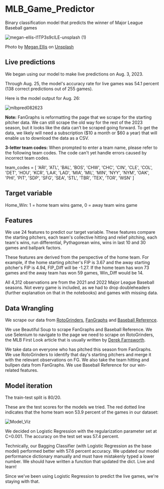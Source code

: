 # MLB_Game_Predictor
Binary classification model that predicts the winner of Major League Baseball games

![megan-ellis-l1TP3s9clLE-unsplash (1)](https://github.com/mbmontana785/MLB_Game_Predictor/assets/53095233/7fd01300-4f21-4b08-9fd2-bd8f1026b789)

Photo by <a href="https://unsplash.com/@megaanmarie?utm_source=unsplash&utm_medium=referral&utm_content=creditCopyText">Megan Ellis</a> on <a href="https://unsplash.com/photos/l1TP3s9clLE?utm_source=unsplash&utm_medium=referral&utm_content=creditCopyText">Unsplash</a>

## Live predictions
We began using our model to make live predictions on Aug. 3, 2023.

Through Aug. 25, the model's accuracy rate for live games was 54.1 percent (138 correct predictions out of 255 games).

Here is the model output for Aug. 26:

![mlbpred082623](https://github.com/mbmontana785/MLB_Game_Predictor/assets/53095233/1eb6b545-56d6-4b5e-b9ec-eea624cafdd1)

**Note:** FanGraphs is reformatting the page that we scrape for the starting pitcher data. We can still scrape the old way for the rest of the 2023 season, but it looks like the data can't be scraped going forward. To get the data, we likely will need a subscription ($10 a month or $60 a year) that will enable us to download the data as a CSV.

**3-letter team codes:** When prompted to enter a team name, please refer to the following team codes. The code can't yet handle errors caused by incorrect team codes.

team_codes = [
    'ARI', 'ATL', 'BAL', 'BOS', 'CHW', 'CHC', 'CIN', 'CLE', 'COL', 'DET', 'HOU',
    'KCR', 'LAA', 'LAD', 'MIA', 'MIL', 'MIN', 'NYY', 'NYM', 'OAK', 'PHI', 'PIT',
    'SDP', 'SFG', 'SEA', 'STL', 'TBR', 'TEX', 'TOR', 'WSN'
]

## Target variable
Home_Win: 1 = home team wins game, 0 = away team wins game

## Features
We use 24 features to predict our target variable. These features compare the starting pitchers, each team's collective hitting and relief pitching, each team's wins, run differential, Pythagorean wins, wins in last 10 and 30 games and ballpark factors.

These features are derived from the perspective of the home team. For example, if the home starting pitcher's FIP is 3.67 and the away starting pitcher's FIP is 4.94, FIP_Diff will be -1.27. If the home team has won 73 games and the away team has won 59 games, Win_Diff would be 14.

All 4,312 observations are from the 2021 and 2022 Major League Baseball seasons. Not every game is included, as we had to drop doubleheaders (further explanation on that in the notebooks) and games with missing data.

## Data Wrangling
We scrape our data from [RotoGrinders](https://rotogrinders.com/), [FanGraphs](https://www.fangraphs.com/) and [Baseball Reference](https://www.baseball-reference.com/).

We use Beautiful Soup to scrape FanGraphs and Baseball Reference. We use Selenium to navigate to the page we need to scrape on RotoGrinders, the MLB First Look article that is usually written by [Derek Farnsworth](https://rotogrinders.com/profiles/notorious).

We take data on everyone who has pitched this season from FanGraphs. We use RotoGrinders to identify that day's starting pitchers and merge it with the relevant observations on FG. We also take the team hitting and bullpen data from FanGraphs. We use Baseball Reference for our win-related features.

## Model iteration
The train-test split is 80/20.

These are the test scores for the models we tried. The red dotted line indicates that the home team won 53.9 percent of the games in our dataset:

![Model_Viz](https://github.com/mbmontana785/MLB_Game_Predictor/assets/53095233/4d9b63ad-030f-4054-982a-4bf15e58a4e1)

We decided on Logistic Regression with the regularization parameter set at C=0.001. The accuracy on the test set was 57.4 percent.

Technically, our Bagging Classifier (with Logistic Regression as the base model) performed better with 57.6 percent accuracy. We updated our model performance dictionary manually and must have mistakenly typed a lower number. We should have written a function that updated the dict. Live and learn! 

Since we've been using Logistic Regression to predict the live games, we're staying with that.





